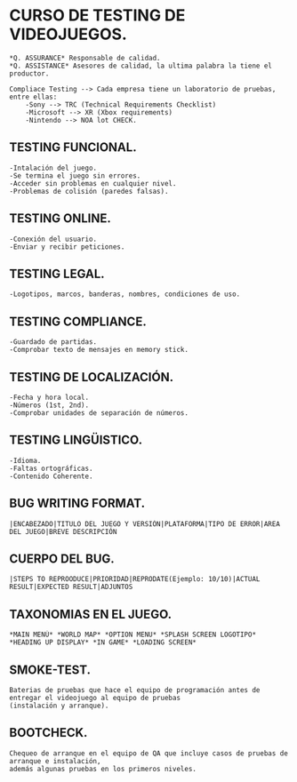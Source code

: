 
# CURSO DE TESTING DE VIDEOJUEGOS.

    *Q. ASSURANCE* Responsable de calidad.
    *Q. ASSISTANCE* Asesores de calidad, la ultima palabra la tiene el productor.

    Compliace Testing --> Cada empresa tiene un laboratorio de pruebas, entre ellas:
        -Sony --> TRC (Technical Requirements Checklist)
        -Microsoft --> XR (Xbox requirements)
        -Nintendo --> NOA lot CHECK.

## TESTING FUNCIONAL.

    -Intalación del juego.
    -Se termina el juego sin errores.
    -Acceder sin problemas en cualquier nivel.
    -Problemas de colisión (paredes falsas).

## TESTING ONLINE.

    -Conexión del usuario.
    -Enviar y recibir peticiones.

## TESTING LEGAL.

    -Logotipos, marcos, banderas, nombres, condiciones de uso.

## TESTING COMPLIANCE.

    -Guardado de partidas.
    -Comprobar texto de mensajes en memory stick.

## TESTING DE LOCALIZACIÓN.

    -Fecha y hora local.
    -Números (1st, 2nd).
    -Comprobar unidades de separación de números.

## TESTING LINGÜISTICO.

    -Idioma.
    -Faltas ortográficas.
    -Contenido Coherente.

## BUG WRITING FORMAT.

    |ENCABEZADO|TITULO DEL JUEGO Y VERSIÓN|PLATAFORMA|TIPO DE ERROR|AREA DEL JUEGO|BREVE DESCRIPCIÓN

## CUERPO DEL BUG.

    |STEPS TO REPROODUCE|PRIORIDAD|REPRODATE(Ejemplo: 10/10)|ACTUAL RESULT|EXPECTED RESULT|ADJUNTOS

## TAXONOMIAS EN EL JUEGO.

    *MAIN MENÚ* *WORLD MAP* *OPTION MENU* *SPLASH SCREEN LOGOTIPO* *HEADING UP DISPLAY* *IN GAME* *LOADING SCREEN*

## SMOKE-TEST.

    Baterias de pruebas que hace el equipo de programación antes de entregar el videojuego al equipo de pruebas 
    (instalación y arranque).
    
## BOOTCHECK.

    Chequeo de arranque en el equipo de QA que incluye casos de pruebas de arranque e instalación, 
    además algunas pruebas en los primeros niveles.

